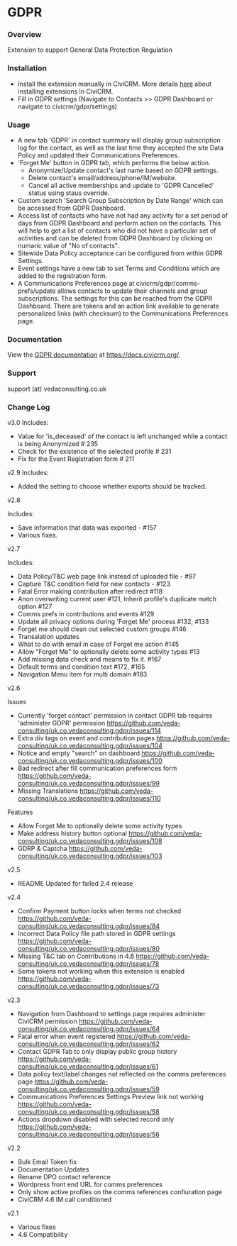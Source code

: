 # GDPR #


### Overview ###

Extension to support General Data Protection Regulation

### Installation ###

* Install the extension manually in CiviCRM. More details [here](https://docs.civicrm.org/sysadmin/en/latest/customize/extensions/#installing-a-new-extension) about installing extensions in CiviCRM.
* Fill in GDPR settings (Navigate to Contacts >> GDPR Dashboard or navigate to civicrm/gdpr/settings)

### Usage ###

* A new tab 'GDPR' in contact summary will display group subscription log for the contact, as well as the last time they accepted the site Data Policy and updated their Communications Preferences.
* 'Forget Me' button in GDPR tab, which performs the below action.
  * Anonymize/Update contact's last name based on GDPR settings.
  * Delete contact's email/address/phone/IM/website.
  * Cancel all active memberships and update to 'GDPR Cancelled' status using staus override.
* Custom search 'Search Group Subscription by Date Range' which can be accessed from GDPR Dashboard.
* Access list of contacts who have not had any activity for a set period of days from GDPR Dashboard and perform action on the contacts. This will help to get a list of contacts who did not have a particular set of activities and can be deleted from GDPR Dashboard by clicking on numaric value of "No of contacts".
* Sitewide Data Policy acceptance can be configured from within GDPR Settings.
* Event settings have a new tab to set Terms and Conditions which are added to the registration form.
* A Communications Preferences page at civicrm/gdpr/comms-prefs/update allows contacts to update their channels and group subscriptions. The settings for this can be reached from the GDPR Dashboard. There are tokens and an action link available to generate personalized links (with checksum) to the Communications Preferences page.

### Documentation ###

View the [GDPR
documentation](https://docs.civicrm.org/gdpr/en/latest/) at
https://docs.civicrm.org/.

### Support ###

support (at) vedaconsulting.co.uk

### Change Log ###

v3.0
Includes:
* Value for 'is_deceased' of the contact is left unchanged while a contact is being Anonymized # 235
* Check for the existence of the selected profile # 231
* Fix for the Event Registration form # 211

v2.9
Includes:
* Added the setting to choose whether exports should be tracked.

v2.8

Includes:
* Save information that data was exported - #157
* Various fixes.

v2.7

Includes:
* Data Policy/T&C web page link instead of uploaded file - #97
* Capture T&C condition field for new contacts - #123
* Fatal Error making contribution after redirect #118
* Anon overwriting current user #121,  Inherit profile's duplicate match option #127
* Comms prefs in contributions and events #129
* Update all privacy options during 'Forget Me' process #132, #133
* Forget me should clean out selected custom groups #146
* Transalation updates
* What to do with email in case of Forget me action #145
* Allow "Forget Me" to optionally delete some activity types #13
* Add missing data check and means to fix it. #167
* Default terms and condition text #172, #165
* Navigation Menu item for multi domain #183

v2.6

Issues

* Currently 'forget contact' permission in contact GDPR tab requires 'administer GDPR' permission https://github.com/veda-consulting/uk.co.vedaconsulting.gdpr/issues/114
* Extra div tags on event and contribution pages https://github.com/veda-consulting/uk.co.vedaconsulting.gdpr/issues/104
* Notice and empty "search" on dashboard https://github.com/veda-consulting/uk.co.vedaconsulting.gdpr/issues/100
* Bad redirect after fill communication preferences form https://github.com/veda-consulting/uk.co.vedaconsulting.gdpr/issues/99
* Missing Translations https://github.com/veda-consulting/uk.co.vedaconsulting.gdpr/issues/110

Features

* Allow Forget Me to optionally delete some activity types
* Make address history button optional https://github.com/veda-consulting/uk.co.vedaconsulting.gdpr/issues/108
* GDRP & Captcha https://github.com/veda-consulting/uk.co.vedaconsulting.gdpr/issues/103


v2.5

* README Updated for failed 2.4 release

v2.4

* Confirm Payment button locks when terms not checked  https://github.com/veda-consulting/uk.co.vedaconsulting.gdpr/issues/84
* Incorrect Data Policy file path stored in GDPR settings  https://github.com/veda-consulting/uk.co.vedaconsulting.gdpr/issues/80
* Missing T&C tab on Contributions in 4.6 https://github.com/veda-consulting/uk.co.vedaconsulting.gdpr/issues/78
* Some tokens not working when this extension is enabled https://github.com/veda-consulting/uk.co.vedaconsulting.gdpr/issues/73

v2.3
* Navigation from Dashboard to settings page requires administer CiviCRM permission https://github.com/veda-consulting/uk.co.vedaconsulting.gdpr/issues/64
* Fatal error when event registered https://github.com/veda-consulting/uk.co.vedaconsulting.gdpr/issues/62
* Contact GDPR Tab to only display public group history https://github.com/veda-consulting/uk.co.vedaconsulting.gdpr/issues/61
* Data policy text/label changes not reflected on the comms preferences page https://github.com/veda-consulting/uk.co.vedaconsulting.gdpr/issues/59
* Communications Preferences Settings Preview link not working https://github.com/veda-consulting/uk.co.vedaconsulting.gdpr/issues/58
* Actions dropdown disabled with selected record only https://github.com/veda-consulting/uk.co.vedaconsulting.gdpr/issues/56

v2.2
* Bulk Email Token fix
* Documentation Updates
* Rename DPO contact reference
* Wordpress front end URL for comms preferences
* Only show active profiles on the comms references confiuration page
* CiviCRM 4.6 IM call conditioned

v2.1
* Various fixes
* 4.6 Compatibility
